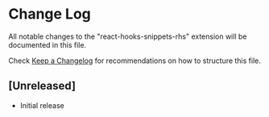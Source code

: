 # Change Log

All notable changes to the "react-hooks-snippets-rhs" extension will be documented in this file.

Check [Keep a Changelog](http://keepachangelog.com/) for recommendations on how to structure this file.

## [Unreleased]

- Initial release